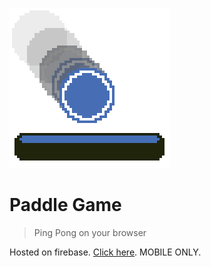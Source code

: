 ![Paddle Game Logo](PaddleGameLogo.png)
# Paddle Game

> Ping Pong on your browser

Hosted on firebase. [Click here](https://paddlegame-b7d2b.web.app/). MOBILE ONLY.
